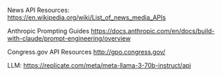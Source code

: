 News API Resources:
https://en.wikipedia.org/wiki/List_of_news_media_APIs

Anthropic Prompting Guides
https://docs.anthropic.com/en/docs/build-with-claude/prompt-engineering/overview

Congress.gov API Resources
http://gpo.congress.gov/

LLM:
https://replicate.com/meta/meta-llama-3-70b-instruct/api